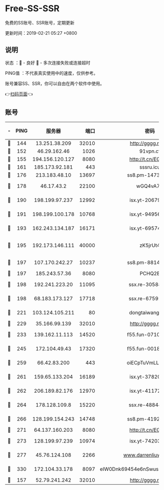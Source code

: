 # Free-SS-SSR

免费的SS账号、SSR账号，定期更新

更新时间：2019-02-21 05:27 +0800

## 说明

状态     ：🙂 - 良好 🙁 - 多次连接失败或连接超时

PING值   ：不代表真实使用中的速度，仅供参考。

账号兼容SS、SSR，你可以自由在两个软件中使用。

👉[扫码页面](https://liesauer.github.io/free-ss-ssr.github.io/)👈

## 账号

|-|PING|服务器|端口|密码|加密方式|区域|
|:----:|:----:|:-----:|-----:|:----:|:----:|:----:|
|🙂|144|13.251.38.209|32010|http://gggg.rocks|chacha20|SG|
|🙂|152|46.29.162.46|1026|91vpn.cf|rc4-md5|RU|
|🙂|155|194.156.120.127|8080|http://t.cn/EGJIyrl|rc4-md5|RU|
|🙂|161|185.173.92.181|443|sssru.icu|rc4-md5|RU|
|🙂|176|213.183.48.10|13697|ss8.pm-14730262|rc4-md5|RU|
|🙂|178|46.17.43.2|22100|wGQ4vA7D|aes-256-gcm|RU|
|🙂|190|198.199.97.237|12992|isx.yt-20679076|aes-256-cfb|US|
|🙂|191|198.199.100.178|10768|isx.yt-94956112|aes-256-cfb|US|
|🙂|193|162.243.134.187|16171|isx.yt-69574996|aes-256-cfb|US|
|🙂|195|192.173.146.111|40000|zK5jrUt4|chacha20-ietf-poly1305|US|
|🙂|197|107.170.242.27|10237|ss8.pm-88140208|aes-256-cfb|US|
|🙂|197|185.243.57.36|8080|PCHQ2E|rc4-md5|US|
|🙂|198|192.241.223.20|11095|ssx.re-30588279|aes-256-cfb|US|
|🙂|198|68.183.173.127|17718|ssx.re-67591839|aes-256-cfb|US|
|🙂|221|103.124.105.211|80|dongtaiwang.com|aes-256-cfb|US|
|🙂|229|35.166.99.139|32010|http://gggg.rocks|chacha20|US|
|🙂|233|139.162.11.113|14520|f55.fun-07100280|aes-256-cfb|SG|
|🙂|245|172.104.49.43|17320|f55.fun-00182763|aes-256-cfb|SG|
|🙂|259|66.42.83.200|443|oiECpTuVmLLxk4Ts|aes-256-cfb|US|
|🙂|261|159.65.133.204|16189|isx.yt-37820855|aes-256-cfb|SG|
|🙂|262|206.189.82.176|12970|isx.yt-41172883|aes-256-cfb|SG|
|🙂|264|178.128.109.8|15220|ssx.re-48844991|aes-256-cfb|SG|
|🙂|266|128.199.154.243|14748|ss8.pm-41926117|aes-256-cfb|SG|
|🙂|271|64.137.160.203|8080|http://t.cn/EGJIyrl|rc4-md5|CA|
|🙂|273|128.199.97.239|10974|isx.yt-74203101|aes-256-cfb|SG|
|🙂|277|45.76.124.108|2266|www.darrenliuwei.com|aes-256-cfb|AU|
|🙂|330|172.104.33.178|8097|eIW0Dnk69454e6nSwuspv9DmS201tQ0D|aes-256-cfb|SG|
|🙁|157|52.79.241.242|32010|http://gggg.rocks|chacha20|KR|
